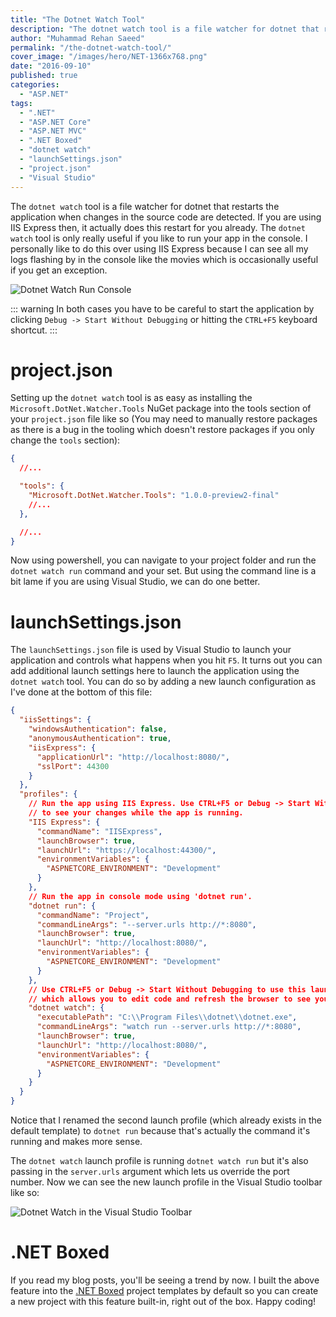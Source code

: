 ```yaml
---
title: "The Dotnet Watch Tool"
description: "The dotnet watch tool is a file watcher for dotnet that restarts the application when changes in the source code are detected."
author: "Muhammad Rehan Saeed"
permalink: "/the-dotnet-watch-tool/"
cover_image: "/images/hero/NET-1366x768.png"
date: "2016-09-10"
published: true
categories:
  - "ASP.NET"
tags:
  - ".NET"
  - "ASP.NET Core"
  - "ASP.NET MVC"
  - ".NET Boxed"
  - "dotnet watch"
  - "launchSettings.json"
  - "project.json"
  - "Visual Studio"
---
```


The `dotnet watch` tool is a file watcher for dotnet that restarts the application when changes in the source code are detected. If you are using IIS Express then, it actually does this restart for you already. The `dotnet watch` tool is only really useful if you like to run your app in the console. I personally like to do this over using IIS Express because I can see all my logs flashing by in the console like the movies which is occasionally useful if you get an exception.

![Dotnet Watch Run Console](./images/Dotnet-Watch-Run-Console.png)

::: warning
In both cases you have to be careful to start the application by clicking `Debug -> Start Without Debugging` or hitting the `CTRL+F5` keyboard shortcut.
:::

# project.json

Setting up the `dotnet watch` tool is as easy as installing the `Microsoft.DotNet.Watcher.Tools` NuGet package into the tools section of your `project.json` file like so (You may need to manually restore packages as there is a bug in the tooling which doesn't restore packages if you only change the `tools` section):

```json
{
  //...

  "tools": {
    "Microsoft.DotNet.Watcher.Tools": "1.0.0-preview2-final"
    //...
  },

  //...
}
```

Now using powershell, you can navigate to your project folder and run the `dotnet watch run` command and your set. But using the command line is a bit lame if you are using Visual Studio, we can do one better.

# launchSettings.json

The `launchSettings.json` file is used by Visual Studio to launch your application and controls what happens when you hit `F5`. It turns out you can add additional launch settings here to launch the application using the `dotnet watch` tool. You can do so by adding a new launch configuration as I've done at the bottom of this file:

```json
{
  "iisSettings": {
    "windowsAuthentication": false,
    "anonymousAuthentication": true,
    "iisExpress": {
      "applicationUrl": "http://localhost:8080/",
      "sslPort": 44300
    }
  },
  "profiles": {
    // Run the app using IIS Express. Use CTRL+F5 or Debug -> Start Without Debugging to edit code and refresh the browser 
    // to see your changes while the app is running.
    "IIS Express": {
      "commandName": "IISExpress",
      "launchBrowser": true,
      "launchUrl": "https://localhost:44300/",
      "environmentVariables": {
        "ASPNETCORE_ENVIRONMENT": "Development"
      }
    },
    // Run the app in console mode using 'dotnet run'.
    "dotnet run": {
      "commandName": "Project",
      "commandLineArgs": "--server.urls http://*:8080",
      "launchBrowser": true,
      "launchUrl": "http://localhost:8080/",
      "environmentVariables": {
        "ASPNETCORE_ENVIRONMENT": "Development"
      }
    },
    // Use CTRL+F5 or Debug -> Start Without Debugging to use this launch profile. Launches the app using 'dotnet watch', 
    // which allows you to edit code and refresh the browser to see your changes while the app is running.
    "dotnet watch": {
      "executablePath": "C:\\Program Files\\dotnet\\dotnet.exe",
      "commandLineArgs": "watch run --server.urls http://*:8080",
      "launchBrowser": true,
      "launchUrl": "http://localhost:8080/",
      "environmentVariables": {
        "ASPNETCORE_ENVIRONMENT": "Development"
      }
    }
  }
}
```

Notice that I renamed the second launch profile (which already exists in the default template) to `dotnet run` because that's actually the command it's running and makes more sense.

The `dotnet watch` launch profile is running `dotnet watch run` but it's also passing in the `server.urls` argument which lets us override the port number. Now we can see the new launch profile in the Visual Studio toolbar like so:

![Dotnet Watch in the Visual Studio Toolbar](./images/Dotnet-Watch.png)

# .NET Boxed

If you read my blog posts, you'll be seeing a trend by now. I built the above feature into the [.NET Boxed](https://github.com/Dotnet-Boxed/Templates) project templates by default so you can create a new project with this feature built-in, right out of the box. Happy coding!
